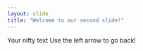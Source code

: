 ```yaml
---
layout: slide
title: "Welcome to our second slide!"
---
```

Your nifty text
Use the left arrow to go back!
